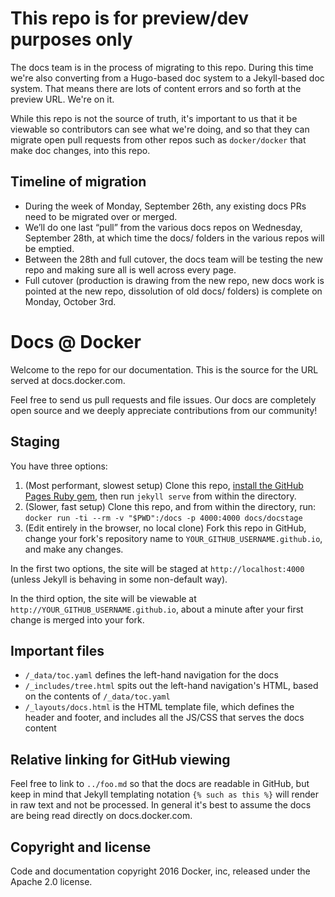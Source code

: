 # This repo is for preview/dev purposes only

The docs team is in the process of migrating to this repo. During this time we're also 
converting from a Hugo-based doc system to a Jekyll-based doc system. That means there
are lots of content errors and so forth at the preview URL. We're on it. 

While this repo is not the source of truth, it's important to us that it be viewable
so contributors can see what we're doing, and so that they can migrate open pull requests
from other repos such as `docker/docker` that make doc changes, into this repo. 

## Timeline of migration

- During the week of Monday, September 26th, any existing docs PRs need to be migrated over or merged.
- We’ll do one last “pull” from the various docs repos on Wednesday, September 28th, at which time the docs/ folders in the various repos will be emptied.
- Between the 28th and full cutover, the docs team will be testing the new repo and making sure all is well across every page.
- Full cutover (production is drawing from the new repo, new docs work is pointed at the new repo, dissolution of old docs/ folders) is complete on Monday, October 3rd.

# Docs @ Docker

Welcome to the repo for our documentation. This is the source for the URL
served at docs.docker.com.

Feel free to send us pull requests and file issues. Our docs are completely
open source and we deeply appreciate contributions from our community!

## Staging

You have three options:

1. (Most performant, slowest setup) Clone this repo, [install the GitHub Pages Ruby gem](https://help.github.com/articles/setting-up-your-github-pages-site-locally-with-jekyll/), then run `jekyll serve` from within the directory.
2. (Slower, fast setup) Clone this repo, and from within the directory, run:
   `docker run -ti --rm -v "$PWD":/docs -p 4000:4000 docs/docstage`
3. (Edit entirely in the browser, no local clone) Fork this repo in GitHub, change your fork's repository name to `YOUR_GITHUB_USERNAME.github.io`, and make any changes.

In the first two options, the site will be staged at `http://localhost:4000` (unless Jekyll is behaving in some non-default way).

In the third option, the site will be viewable at `http://YOUR_GITHUB_USERNAME.github.io`, about a minute after your first change is merged into your fork.

## Important files

- `/_data/toc.yaml` defines the left-hand navigation for the docs
- `/_includes/tree.html` spits out the left-hand navigation's HTML, based on the contents of `/_data/toc.yaml`
- `/_layouts/docs.html` is the HTML template file, which defines the header and footer, and includes all the JS/CSS that serves the docs content

## Relative linking for GitHub viewing

Feel free to link to `../foo.md` so that the docs are readable in GitHub, but keep in mind that Jekyll templating notation
`{% such as this %}` will render in raw text and not be processed. In general it's best to assume the docs are being read
directly on docs.docker.com.

## Copyright and license

Code and documentation copyright 2016 Docker, inc, released under the Apache 2.0 license.
